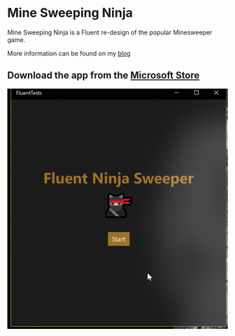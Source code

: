 # Mine Sweeping Ninja
Mine Sweeping Ninja is a Fluent re-design of the popular Minesweeper game.

More information can be found on my [blog](https://blog.pieeatingninjas.be/2017/12/21/using-the-fluent-design-system-in-a-minesweeper-game/)

## Download the app from the [Microsoft Store](https://www.microsoft.com/nl-be/store/p/mine-sweeping-ninja/9p241kpxmwh4)

![Mine Sweeping Ninja](Fluent.gif "Mine Sweeping Ninja")
